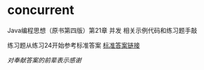# concurrent

Java编程思想（原书第四版）第21章 并发 相关示例代码和练习题手敲

练习题从练习24开始参考标准答案
[标准答案链接](https://greggordon.org/java/tij4/solutions.htm)

_对奉献答案的前辈表示感谢_